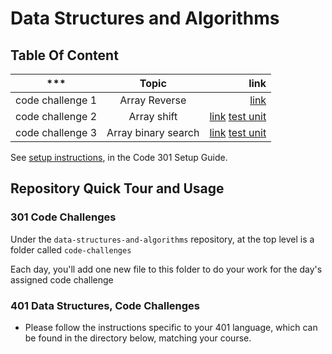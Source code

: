 # Data Structures and Algorithms

## Table Of Content

| ***        | Topic           | link  |
| ------------- |:-------------:| -----:|
| code challenge 1      | Array Reverse | [link](challenges/arrayReverse/array-reverse.js) |
| code challenge 2      | Array shift      |   [link](challenges/arrayShift/array-shift.js) [test unit](challenges/__tests__/array-shift.test.js) |
| code challenge 3      | Array binary search      |   [link](challenges/arrayBinarySearch/array-binary-search.js) [test unit](challenges/__tests__/array-binary-search.test.js) |

See [setup instructions](https://codefellows.github.io/setup-guide/code-301/3-code-challenges), in the Code 301 Setup Guide.

## Repository Quick Tour and Usage

### 301 Code Challenges

Under the `data-structures-and-algorithms` repository, at the top level is a folder called `code-challenges`

Each day, you'll add one new file to this folder to do your work for the day's assigned code challenge

### 401 Data Structures, Code Challenges

- Please follow the instructions specific to your 401 language, which can be found in the directory below, matching your course.
